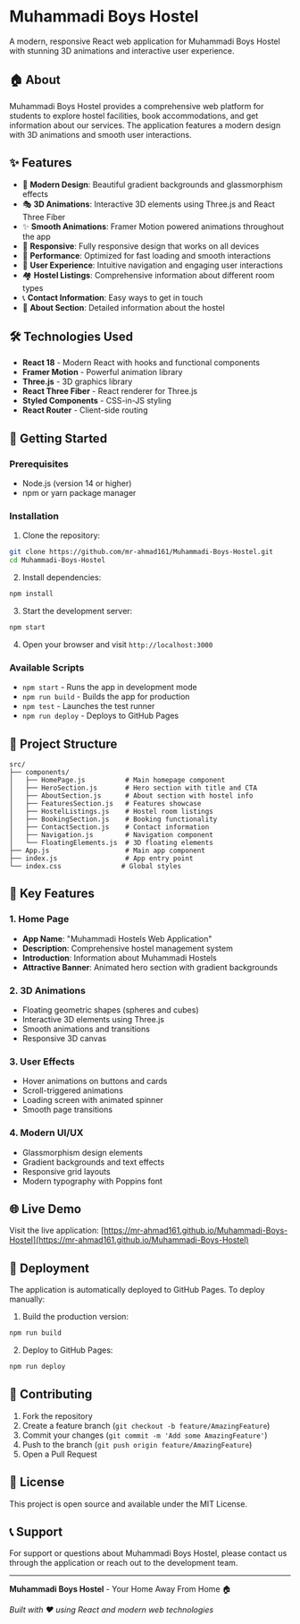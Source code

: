 # Muhammadi Boys Hostel

A modern, responsive React web application for Muhammadi Boys Hostel with stunning 3D animations and interactive user experience.

## 🏠 About

Muhammadi Boys Hostel provides a comprehensive web platform for students to explore hostel facilities, book accommodations, and get information about our services. The application features a modern design with 3D animations and smooth user interactions.

## ✨ Features

- 🎨 **Modern Design**: Beautiful gradient backgrounds and glassmorphism effects
- 🎭 **3D Animations**: Interactive 3D elements using Three.js and React Three Fiber
- ✨ **Smooth Animations**: Framer Motion powered animations throughout the app
- 📱 **Responsive**: Fully responsive design that works on all devices
- 🚀 **Performance**: Optimized for fast loading and smooth interactions
- 🎯 **User Experience**: Intuitive navigation and engaging user interactions
- 🏘️ **Hostel Listings**: Comprehensive information about different room types
- 📞 **Contact Information**: Easy ways to get in touch
- 📖 **About Section**: Detailed information about the hostel

## 🛠️ Technologies Used

- **React 18** - Modern React with hooks and functional components
- **Framer Motion** - Powerful animation library
- **Three.js** - 3D graphics library
- **React Three Fiber** - React renderer for Three.js
- **Styled Components** - CSS-in-JS styling
- **React Router** - Client-side routing

## 🚀 Getting Started

### Prerequisites

- Node.js (version 14 or higher)
- npm or yarn package manager

### Installation

1. Clone the repository:
```bash
git clone https://github.com/mr-ahmad161/Muhammadi-Boys-Hostel.git
cd Muhammadi-Boys-Hostel
```

2. Install dependencies:
```bash
npm install
```

3. Start the development server:
```bash
npm start
```

4. Open your browser and visit `http://localhost:3000`

### Available Scripts

- `npm start` - Runs the app in development mode
- `npm run build` - Builds the app for production
- `npm test` - Launches the test runner
- `npm run deploy` - Deploys to GitHub Pages

## 📁 Project Structure

```
src/
├── components/
│   ├── HomePage.js          # Main homepage component
│   ├── HeroSection.js       # Hero section with title and CTA
│   ├── AboutSection.js      # About section with hostel info
│   ├── FeaturesSection.js   # Features showcase
│   ├── HostelListings.js    # Hostel room listings
│   ├── BookingSection.js    # Booking functionality
│   ├── ContactSection.js    # Contact information
│   ├── Navigation.js        # Navigation component
│   └── FloatingElements.js  # 3D floating elements
├── App.js                   # Main app component
├── index.js                 # App entry point
└── index.css               # Global styles
```

## 🎨 Key Features

### 1. Home Page
- **App Name**: "Muhammadi Hostels Web Application"
- **Description**: Comprehensive hostel management system
- **Introduction**: Information about Muhammadi Hostels
- **Attractive Banner**: Animated hero section with gradient backgrounds

### 2. 3D Animations
- Floating geometric shapes (spheres and cubes)
- Interactive 3D elements using Three.js
- Smooth animations and transitions
- Responsive 3D canvas

### 3. User Effects
- Hover animations on buttons and cards
- Scroll-triggered animations
- Loading screen with animated spinner
- Smooth page transitions

### 4. Modern UI/UX
- Glassmorphism design elements
- Gradient backgrounds and text effects
- Responsive grid layouts
- Modern typography with Poppins font

## 🌐 Live Demo

Visit the live application: [https://mr-ahmad161.github.io/Muhammadi-Boys-Hostel](https://mr-ahmad161.github.io/Muhammadi-Boys-Hostel)

## 🚀 Deployment

The application is automatically deployed to GitHub Pages. To deploy manually:

1. Build the production version:
```bash
npm run build
```

2. Deploy to GitHub Pages:
```bash
npm run deploy
```

## 🤝 Contributing

1. Fork the repository
2. Create a feature branch (`git checkout -b feature/AmazingFeature`)
3. Commit your changes (`git commit -m 'Add some AmazingFeature'`)
4. Push to the branch (`git push origin feature/AmazingFeature`)
5. Open a Pull Request

## 📝 License

This project is open source and available under the MIT License.

## 📞 Support

For support or questions about Muhammadi Boys Hostel, please contact us through the application or reach out to the development team.

---

**Muhammadi Boys Hostel** - Your Home Away From Home 🏠

*Built with ❤️ using React and modern web technologies*